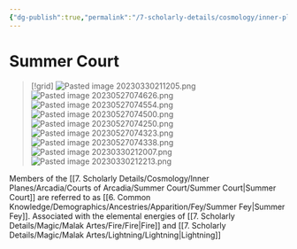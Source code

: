 ```yaml
---
{"dg-publish":true,"permalink":"/7-scholarly-details/cosmology/inner-planes/arcadia/courts-of-arcadia/summer-court/summer-court/","noteIcon":""}
---
```


# Summer Court

>[!grid]
>![Pasted image 20230330211205.png](/img/user/x.%20Assets/Attachments/Pasted%20image%2020230330211205.png)
>![Pasted image 20230527074626.png](/img/user/x.%20Assets/Attachments/Pasted%20image%2020230527074626.png)
>![Pasted image 20230527074554.png](/img/user/x.%20Assets/Attachments/Pasted%20image%2020230527074554.png)
>![Pasted image 20230527074500.png](/img/user/x.%20Assets/Attachments/Pasted%20image%2020230527074500.png)
>![Pasted image 20230527074250.png](/img/user/x.%20Assets/Attachments/Pasted%20image%2020230527074250.png)
>![Pasted image 20230527074323.png](/img/user/x.%20Assets/Attachments/Pasted%20image%2020230527074323.png)
>![Pasted image 20230527074338.png](/img/user/x.%20Assets/Attachments/Pasted%20image%2020230527074338.png)
>![Pasted image 20230330212007.png](/img/user/x.%20Assets/Attachments/Pasted%20image%2020230330212007.png)
>![Pasted image 20230330212213.png](/img/user/x.%20Assets/Attachments/Pasted%20image%2020230330212213.png)

Members of the [[7. Scholarly Details/Cosmology/Inner Planes/Arcadia/Courts of Arcadia/Summer Court/Summer Court\|Summer Court]] are referred to as [[6. Common Knowledge/Demographics/Ancestries/Apparition/Fey/Summer Fey\|Summer Fey]]. Associated with the elemental energies of [[7. Scholarly Details/Magic/Malak Artes/Fire/Fire\|Fire]] and [[7. Scholarly Details/Magic/Malak Artes/Lightning/Lightning\|Lightning]]
